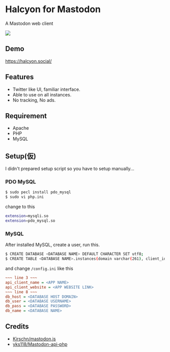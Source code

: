 # Halcyon for Mastodon
A Mastodon web client

<img src="https://halcyon.social/login/assets/images/preview0.png"/>

## Demo
https://halcyon.social/

## Features
- Twitter like UI, familiar interface.
- Able to use on all instances.
- No tracking, No ads.

## Requirement
- Apache
- PHP
- MySQL

## Setup(仮)
I didn't prepared setup script so you have to setup manually...

### PDO MySQL

```bash.sh
$ sudo pecl install pdo_mysql
$ sudo vi php.ini
```

change to this

```bash.sh
extension=mysqli.so
extension=pdo_mysql.so
```

### MySQL
After installed MySQL, create a user, run this.
```bash.sh
$ CREATE DATABASE <DATABASE NAME> DEFAULT CHARACTER SET utf8;
$ CREATE TABLE <DATABASE NAME>.instances(domain varchar(261), client_id varchar(64), client_secret varchar(64));
```
and change `/config.ini` like this
```config.ini
~~~ line 3 ~~~
api_client_name = <APP NAME>
api_client_website = <APP WEBSITE LINK>
~~~ line 8 ~~~
db_host = <DATABASE HOST DOMAIN>
db_user = <DATABASE USERNAME>
db_pass = <DATABASE PASSWORD>
db_name = <DATABASE NAME>
```

## Credits

- [Kirschn/mastodon.js](https://github.com/Kirschn/mastodon.js)
- [yks118/Mastodon-api-php](https://github.com/yks118/Mastodon-api-php)
